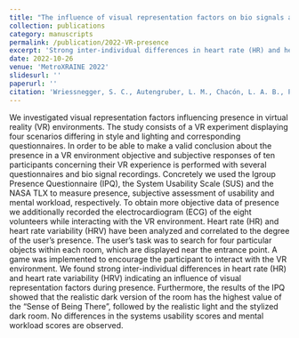 ```yaml
---
title: "The influence of visual representation factors on bio signals and its relation to Presence in Virtual Reality Environments"
collection: publications
category: manuscripts
permalink: /publication/2022-VR-presence
excerpt: 'Strong inter-individual differences in heart rate (HR) and heart rate variability (HRV) indicate an influence of visual representation factors during presence in virtual reality (VR) environments.'
date: 2022-10-26
venue: 'MetroXRAINE 2022'
slidesurl: ''
paperurl: ''
citation: 'Wriessnegger, S. C., Autengruber, L. M., Chacón, L. A. B., Pirker, J., & Safikhani, S. (2022, October). The influence of visual representation factors on bio signals and its relation to Presence in Virtual Reality Environments. In 2022 IEEE International Conference on Metrology for Extended Reality, Artificial Intelligence and Neural Engineering (MetroXRAINE) (pp. 199-204). IEEE.'
---
```


We investigated visual representation factors influencing presence in virtual reality (VR) environments. The study consists of a VR experiment displaying four scenarios differing in style and lighting and corresponding questionnaires. In order to be able to make a valid conclusion about the presence in a VR environment objective and subjective responses of ten participants concerning their VR experience is performed with several questionnaires and bio signal recordings. Concretely we used the Igroup Presence Questionnaire (IPQ), the System Usability Scale (SUS) and the NASA TLX to measure presence, subjective assessment of usability and mental workload, respectively. To obtain more objective data of presence we additionally recorded the electrocardiogram (ECG) of the eight volunteers while interacting with the VR environment. Heart rate (HR) and heart rate variability (HRV) have been analyzed and correlated to the degree of the user’s presence. The user’s task was to search for four particular objects within each room, which are displayed near the entrance point. A game was implemented to encourage the participant to interact with the VR environment. We found strong inter-individual differences in heart rate (HR) and heart rate variability (HRV) indicating an influence of visual representation factors during presence. Furthermore, the results of the IPQ showed that the realistic dark version of the room has the highest value of the “Sense of Being There”, followed by the realistic light and the stylized dark room. No differences in the systems usability scores and mental workload scores are observed.